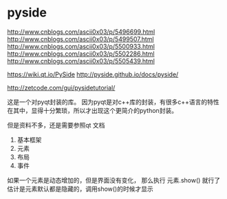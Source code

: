 # pyside

http://www.cnblogs.com/ascii0x03/p/5496699.html
http://www.cnblogs.com/ascii0x03/p/5499507.html
http://www.cnblogs.com/ascii0x03/p/5500933.html
http://www.cnblogs.com/ascii0x03/p/5502286.html
http://www.cnblogs.com/ascii0x03/p/5505439.html


https://wiki.qt.io/PySide
http://pyside.github.io/docs/pyside/

http://zetcode.com/gui/pysidetutorial/

这是一个对pyqt封装的库。
因为pyqt是对c++库的封装，有很多c++语言的特性在其中，显得十分繁琐，所以才出现这个更简介的python封装。

但是资料不多，还是需要参照qt 文档


1. 基本框架
2. 元素
3. 布局
4. 事件


如果一个元素是动态增加的，但是界面没有变化， 那么执行  元素.show() 就行了
估计是元素默认都是隐藏的，调用show()的时候才显示

